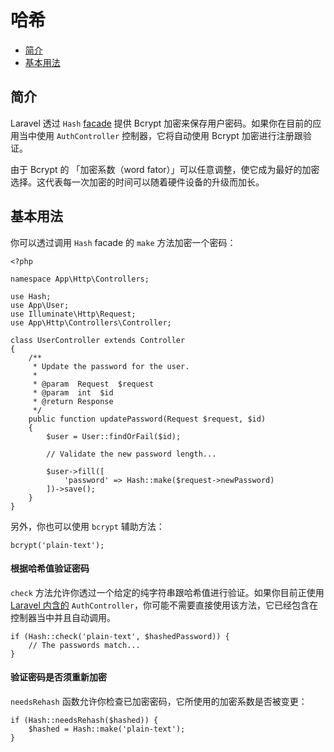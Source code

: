 # 哈希

- [简介](#introduction)
- [基本用法](#basic-usage)

<a name="introduction"></a>
## 简介

Laravel 透过 `Hash` [facade](/docs/{{version}}/facades) 提供 Bcrypt 加密来保存用户密码。如果你在目前的应用当中使用 `AuthController` 控制器，它将自动使用 Bcrypt 加密进行注册跟验证。

由于 Bcrypt 的 「加密系数（word fator）」可以任意调整，使它成为最好的加密选择。这代表每一次加密的时间可以随着硬件设备的升级而加长。

<a name="basic-usage"></a>
## 基本用法

你可以透过调用 `Hash` facade 的 `make` 方法加密一个密码：

    <?php

    namespace App\Http\Controllers;

    use Hash;
    use App\User;
    use Illuminate\Http\Request;
    use App\Http\Controllers\Controller;

    class UserController extends Controller
    {
        /**
         * Update the password for the user.
         *
         * @param  Request  $request
         * @param  int  $id
         * @return Response
         */
        public function updatePassword(Request $request, $id)
        {
            $user = User::findOrFail($id);

            // Validate the new password length...

            $user->fill([
                'password' => Hash::make($request->newPassword)
            ])->save();
        }
    }

另外，你也可以使用 `bcrypt` 辅助方法：

    bcrypt('plain-text');

#### 根据哈希值验证密码

`check` 方法允许你透过一个给定的纯字符串跟哈希值进行验证。如果你目前正使用 [Laravel 内含的](/docs/{{version}}/authentication) `AuthController`，你可能不需要直接使用该方法，它已经包含在控制器当中并且自动调用。

    if (Hash::check('plain-text', $hashedPassword)) {
        // The passwords match...
    }

#### 验证密码是否须重新加密

`needsRehash` 函数允许你检查已加密密码，它所使用的加密系数是否被变更：

    if (Hash::needsRehash($hashed)) {
        $hashed = Hash::make('plain-text');
    }
